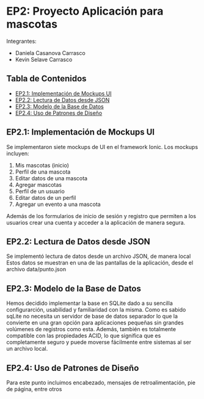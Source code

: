 # EP2: Proyecto Aplicación para mascotas
Integrantes:
- Daniela Casanova Carrasco
- Kevin Selave Carrasco
## Tabla de Contenidos

- [EP2.1: Implementación de Mockups UI](#ep21-implementación-de-mockups-ui)
- [EP2.2: Lectura de Datos desde JSON](#ep22-lectura-de-datos-desde-json)
- [EP2.3: Modelo de la Base de Datos](#ep23-modelo-de-la-base-de-datos)
- [EP2.4: Uso de Patrones de Diseño](#ep24-uso-de-patrones-de-diseño)

## EP2.1: Implementación de Mockups UI

Se implementaron siete mockups de UI en el framework Ionic. Los mockups incluyen:

1. Mis mascotas (inicio)
2. Perfil de una mascota
3. Editar datos de una mascota
4. Agregar mascotas
5. Perfil de un usuario
6. Editar datos de un perfil
7. Agregar un evento a una mascota

Además de los formularios de inicio de sesión y registro que permiten a los usuarios crear una cuenta y acceder a la aplicación de manera segura.

## EP2.2: Lectura de Datos desde JSON

Se implementó lectura de datos desde un archivo JSON, de manera local Estos datos se muestran en una de las pantallas de la aplicación, desde el archivo data/punto.json


## EP2.3: Modelo de la Base de Datos
Hemos decidido implementar la base en SQLite dado a su sencilla configurarción, usabilidad y familiaridad con la misma. 
Como es sabido sqLite no necesita un servidor de base de datos separador lo que la convierte en una gran opción para aplicaciones pequeñas sin grandes volúmenes de registros como esta. 
Además, también es totalmente compatible con las propiedades ACID, lo que significa que es completamente seguro y puede moverse fácilmente entre sistemas al ser un archivo local.

## EP2.4: Uso de Patrones de Diseño
Para este punto incluimos encabezado, mensajes de retroalimentación, pie de página, entre otros
 
